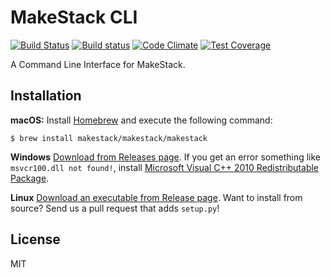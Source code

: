 MakeStack CLI
=============
[![Build Status](https://travis-ci.org/makestack/cli.svg?branch=master)](https://travis-ci.org/makestack/cli)
[![Build status](https://ci.appveyor.com/api/projects/status/pc7ujrenc7akwikl?svg=true)](https://ci.appveyor.com/project/seiyanuta/cli)
[![Code Climate](https://codeclimate.com/github/makestack/cli/badges/gpa.svg)](https://codeclimate.com/github/makestack/cli)
[![Test Coverage](https://codeclimate.com/github/makestack/cli/badges/coverage.svg)](https://codeclimate.com/github/makestack/cli/coverage)


A Command Line Interface for MakeStack.

Installation
------------

**macOS:**
Install [Homebrew](http://brew.sh/) and execute the following command:

```
$ brew install makestack/makestack/makestack
```

**Windows**
[Download from Releases page](https://github.com/makestack/cli/releases). If you get an error something like `msvcr100.dll not found!`, install [Microsoft Visual C++ 2010 Redistributable Package](http://www.microsoft.com/download/details.aspx?id=5555).


**Linux**
[Download an executable from Release page](https://github.com/makestack/cli/releases). Want to install from source? Send us a pull request that adds `setup.py`!


License
-------

MIT
